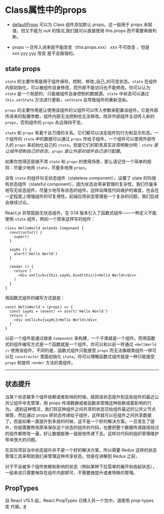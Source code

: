 # Class属性中的props

- [defaultProps](https://zh-hans.reactjs.org/docs/react-component.html#defaultprops) 可以为 Class 组件添加默认 props。这一般用于 props 未赋值，但又不能为 null 的情况,我们就可以直接使用 this.props 而不需要再做判断。

- props 一旦传入进来就不能改变（this.props.xxx） xxx 不可改变  ，但是xxx.yyy yyy 改变 是不会报错的。

## state props

`state` 的主要作用是用于组件保存、控制、修改_自己_的可变状态。`state` 在组件内部初始化，可以被组件自身修改，而外部不能访问也不能修改。你可以认为 `state` 是一个局部的、只能被组件自身控制的数据源。`state` 中状态可以通过 `this.setState` 方法进行更新，`setState` 会导致组件的重新渲染。

`props` 的主要作用是让使用该组件的父组件可以传入参数来配置该组件。它是外部传进来的配置参数，组件内部无法控制也无法修改。除非外部组件主动传入新的 `props`，否则组件的 `props` 永远保持不变。

`state` 和 `props` 有着千丝万缕的关系。它们都可以决定组件的行为和显示形态。一个组件的 `state` 中的数据可以通过 `props` 传给子组件，一个组件可以使用外部传入的 `props` 来初始化自己的 `state`。但是它们的职责其实非常明晰分明：_`state` 是让组件控制自己的状态，`props` 是让外部对组件自己进行配置_。

如果你觉得还是搞不清 `state` 和 `props` 的使用场景，那么请记住一个简单的规则：尽量少地用 `state`，尽量多地用 `props`。

没有 `state` 的组件叫无状态组件（stateless component），设置了 state 的叫做有状态组件（stateful component）。因为状态会带来管理的复杂性，我们尽量多地写无状态组件，尽量少地写有状态的组件。这样会降低代码维护的难度，也会在一定程度上增强组件的可复用性。前端应用状态管理是一个复杂的问题，我们后续会继续讨论。

React.js 非常鼓励无状态组件，在 0.14 版本引入了函数式组件——一种定义不能使用 `state` 组件，例如一个原来这样写的组件：

    class HelloWorld extends Component {
      constructor() {
        super()
      }
    
      sayHi () {
        alert('Hello World')
      }
    
      render () {
        return (
          <div onClick={this.sayHi.bind(this)}>Hello World</div>
        )
      }
    }
    

用函数式组件的编写方式就是：

    const HelloWorld = (props) => {
      const sayHi = (event) => alert('Hello World')
      return (
        <div onClick={sayHi}>Hello World</div>
      )
    }
    

以前一个组件是通过继承 `Component` 来构建，一个子类就是一个组件。而用函数式的组件编写方式是一个函数就是一个组件，你可以和以前一样通过 `<HellWorld />` 使用该组件。不同的是，函数式组件只能接受 `props` 而无法像跟类组件一样可以在 `constructor` 里面初始化 `state`。你可以理解函数式组件就是一种只能接受 `props` 和提供 `render` 方法的类组件。

* * *

## 状态提升

当某个状态被多个组件依赖或者影响的时候，就把该状态提升到这些组件的最近公共父组件中去管理，用 props 传递数据或者函数来管理这种依赖或着影响的行为。
遇到这种情况，我们将这种组件之间共享的状态交给组件最近的公共父节点保管，然后通过 props 把状态传递给子组件，这样就可以在组件之间共享数据了。但是如果一直提升到多层的时候，这不是一个好的解决方案。一旦发生了提升，你就需要修改原来保存这个状态的组件的代码，也要把整个数据传递路径经过的组件都修改一遍，好让数据能够一层层地传递下去。这样对代码的组织管理维护带来很大的问题。

在实际项目当中状态提升并不是一个好的解决方案，所以需要 Redux 这样的状态管理工具来帮助我们来管理这种共享状态，但是在讲解到 Redux 之前，

对于不会被多个组件依赖和影响的状态（例如某种下拉菜单的展开和收起状态），一般来说只需要保存在组件内部即可，不需要做提升或者特殊的管理。

## PropTypes

自 React v15.5 起，React.PropTypes 已移入另一个包中。请使用 prop-types 库 代替。[#](https://reactjs.org/docs/typechecking-with-proptypes.html)

